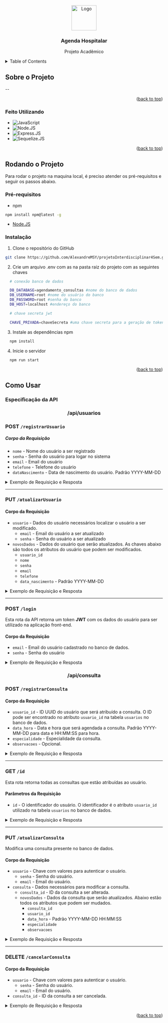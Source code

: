 <!-- Improved compatibility of back to top link: See: https://github.com/othneildrew/Best-README-Template/pull/73 -->

<a name="readme-top"></a>

<!--
*** Thanks for checking out the Best-README-Template. If you have a suggestion
*** that would make this better, please fork the repo and create a pull request
*** or simply open an issue with the tag "enhancement".
*** Don't forget to give the project a star!
*** Thanks again! Now go create something AMAZING! :D
-->

<!-- PROJECT SHIELDS -->
<!--
*** I'm using markdown "reference style" links for readability.
*** Reference links are enclosed in brackets [ ] instead of parentheses ( ).
*** See the bottom of this document for the declaration of the reference variables
*** for contributors-url, forks-url, etc. This is an optional, concise syntax you may use.
*** https://www.markdownguide.org/basic-syntax/#reference-style-links
-->

<!-- PROJECT LOGO -->
<br />
<div align="center">
  <a href="https://github.com/github_username/repo_name">
    <img src="images/logo.png" alt="Logo" width="80" height="80">
  </a>

<h3 align="center">Agenda Hospitalar</h3>

  <p align="center">
    Projeto Acadêmico
  </p>
</div>

<!-- TABLE OF CONTENTS -->
<details>
  <summary>Table of Contents</summary>
  <ol>
    <li>
      <a href="#about-the-project">Sobre o Projeto</a>
      <ul>
        <li><a href="#built-with">Built With</a></li>
      </ul>
    </li>
    <li>
      <a href="#getting-started">Getting Started</a>
      <ul>
        <li><a href="#prerequisites">Prerequisites</a></li>
        <li><a href="#installation">Installation</a></li>
      </ul>
    </li>
    <li><a href="#usage">Usage</a></li>
    <li><a href="#roadmap">Roadmap</a></li>
    <li><a href="#contributing">Contributing</a></li>
    <li><a href="#license">License</a></li>
    <li><a href="#contact">Contact</a></li>
    <li><a href="#acknowledgments">Acknowledgments</a></li>
  </ol>
</details>

<!-- ABOUT THE PROJECT -->

## Sobre o Projeto

--

<p align="right">(<a href="#readme-top">back to top</a>)</p>

### Feito Utilizando

- ![JavaScript](https://img.shields.io/badge/JavaScript-F7DF1E?style=for-the-badge&logo=javascript&logoColor=black)
- ![Node.JS](https://img.shields.io/badge/Node.js-43853D?style=for-the-badge&logo=node.js&logoColor=white)
- ![Express.JS](https://img.shields.io/badge/Express.js-404D59?style=for-the-badge)
- ![Sequelize.JS](https://img.shields.io/badge/sequelize-323330?style=for-the-badge&logo=sequelize&logoColor=blue)

<p align="right">(<a href="#readme-top">back to top</a>)</p>

<!-- GETTING STARTED -->

## Rodando o Projeto

Para rodar o projeto na maquina local, é preciso atender os pré-requisitos e seguir os passos abaixo.

### Pré-requisitos

- npm

```sh
npm install npm@latest -g
```

- [Node.JS](https://nodejs.org/en)

### Instalação

1. Clone o repositório do GitHub

```sh
git clone https://github.com/AlexandreMSY/projetoInterdisciplinar4Sem.git
```

2. Crie um arquivo .env com as na pasta raiz do projeto com as seguintes chaves

```sh
  # conexão banco de dados

  DB_DATABASE=agendamento_consultas #nome do banco de dados
  DB_USERNAME=root #nome do usuário do banco
  DB_PASSWORD=root #senha do banco
  DB_HOST=localhost #endereço do banco

  # chave secreta jwt

  CHAVE_PRIVADA=chaveSecreta #uma chave secreta para a geração de tokens JWT
```

3. Instale as dependências npm

```sh
  npm install
```

4. Inicie o servidor

```sh
  npm run start
```

<p align="right">(<a href="#readme-top">back to top</a>)</p>

<!-- USAGE EXAMPLES -->

## Como Usar

### Especificação da API

<!-- Usuarios -->

<h3 align="center">/api/usuarios</h3>

### **POST** `/registrarUsuario`<br/>

##### Corpo da Requisição

- `nome` - Nome do usuário a ser registrado
- `senha` - Senha do usuário para logar no sistema
- `email` - Email do usuário
- `telefone` - Telefone do usuário
- `dataNascimento` - Data de nascimento do usuário. Padrão YYYY-MM-DD

<details>
  <summary>Exemplo de Requisição e Resposta</summary>
  <h4>Requisição</h4>
  
  <pre><code>
    {
      "nome": "Usuario Teste",
      "senha": "senha1234",
      "email": "usuarioteste@gmail.com",
      "telefone": "123456789",
      "dataNascimento": "1999-04-23"
    }
  </code></pre>
  
  <h4>Resposta</h4>
  <pre><code>
    {
      {
        "sucesso": true,
        "mensagem": "Usuario criado com sucesso",
        "usuarioCriado": {
          "usuario_id": "5e0c5b6a-25e7-495d-9cd3-e59249c203da",
          "nome": "Usuario Teste",
          "senha": "senha1234",
          "email": "usuarioteste@gmail.com",
          "telefone": "123456789",
          "data_nascimento": "1999-04-23T00:00:00.000Z"
        }
      }
    }
  </code></pre>
</details>

<hr>

### **PUT** `/atualizarUsuario`</br>

#### Corpo da Requisição

- `usuario` - Dados do usuário necessários localizar o usuário a ser modificado.
  - `email` - Email do usuário a ser atualizado
  - `senha` - Senha do usuário a ser atualizado
- `novosDados` - Dados do usuário que serão atualizados. As chaves abaixo são todos os atributos do usuário que podem ser modificados.
  - `usuario_id`
  - `nome`
  - `senha`
  - `email`
  - `telefone`
  - `data_nascimento` - Padrão YYYY-MM-DD

<details>
  <summary>Exemplo de Requisição e Resposta</summary>
  <h4>Requisição</h4>
  <pre><code>
    {
      "usuario": {
          "email": "usuarioteste@gmail.com",
          "senha": "senha1234"
      },
      "novosDados": {
          "nome": "Atualizar Usuario",
          "email": "usuarioatualizado@gmail.com"
      }
    }
  </code></pre>
  
  <h4>Resposta</h4>
  <pre><code>
    {
      "sucesso": true,
      "mensagem": "Usuário alterado",
      "dadosAlterados": {
        "nome": "Atualizar Usuario",
        "email": "usuarioatualizado@gmail.com"
      }
    }
  </code></pre>
</details>

<hr>

### **POST** `/login`</br>

Esta rota da API retorna um token **JWT** com os dados do usuário para ser utilizado na aplicação front-end.

#### Corpo da Requisição

- `email` - Email do usuário cadastrado no banco de dados.
- `senha` - Senha do usuário

<details>
  <summary>Exemplo de Requisição e Resposta</summary>
  <h4>Requisição</h4>
  <pre><code>
    {
      "email": "usuarioatualizado@gmail.com",
      "senha": "senha1234"
    }
  </code></pre>

  <h4>Resposta</h4>
  <pre><code>
    {
      "sucesso": true,
      "tokenDeAcesso": "eyJhbGciOiJIUzI1NiIsInR5cCI6IkpXVCJ9.eyJ1c3VhcmlvX2lkIjoiNWUwYzViNmEtMjVlNy00OTVkLTljZDMtZTU5MjQ5YzIwM2RhIiwibm9tZSI6IkF0dWFsaXphciBVc3VhcmlvIiwic2VuaGEiOiJzZW5oYTEyMzQiLCJlbWFpbCI6InVzdWFyaW9hdHVhbGl6YWRvQGdtYWlsLmNvbSIsInRlbGVmb25lIjoiMTIzNDU2Nzg5IiwiZGF0YV9uYXNjaW1lbnRvIjoiMTk5OS0wNC0yM1QwMDowMDowMC4wMDBaIiwiaWF0IjoxNjk2OTExOTAzLCJleHAiOjE3Mjg0Njk1MDN9.WThhJ20fpORpQpyKV7duKrzxRqNgDCiOFBlpFJv0Xzg"
    }
  </code></pre>
  <h4>Token <strong>JWT</strong> descifrado</h4>
  <pre><code>
    {
      alg: "HS256",
      typ: "JWT"
    }.
    {
      usuario_id: "5e0c5b6a-25e7-495d-9cd3-e59249c203da",
      nome: "Atualizar Usuario",
      senha: "senha1234",
      email: "usuarioatualizado@gmail.com",
      telefone: "123456789",
      data_nascimento: "1999-04-23T00:00:00.000Z",
      iat: 1696911903,
      exp: 1728469503
    }.
    [signature]
  </code></pre>
</details>

<h3 align="center">/api/consulta</h3>

### **POST** `/registrarConsulta`<br/>

#### Corpo da Requisição

- `usuario_id` - ID UUID do usuário que será atribuído a consulta. O ID pode ser encontrado no atributo `usuario_id` na tabela `usuarios` no banco de dados.
- `data_hora` - Data e hora que será agendada a consulta. Padrão YYYY-MM-DD para data e HH:MM:SS para hora.
- `especialidade` - Especialidade da consulta.
- `observacoes` - Opcional.

<details>
  <summary>Exemplo de Requisição e Resposta</summary>
  <h4>Requisição</h4>
  <pre><code>
    {
      "usuario_id": "26aa07ab-4306-46e0-a88c-de3332bd761d",
      "data_hora": "10-10-2023 14:00:00",
      "especialidade": "Neuro",
      "observacoes": "Idoso"
    } 
  </code></pre>

  <h4>Resposta</h4>
  <pre><code>
    {
      "sucesso": true,
      "consultaCriada": {
          "consulta_id": "428c67d5-6baf-4997-94f3-025fa4919433",
          "usuario_id": "26aa07ab-4306-46e0-a88c-de3332bd761d",
          "data_hora": "2023-10-10T17:00:00.000Z",
          "especialidade": "Neuro",
          "observacoes": "Idoso"
      }
    }
  </code></pre>
</details>

<hr>

### **GET** `/id`

Esta rota retorna todas as consultas que estão atribuídas ao usuário.

#### Parâmetros da Requisição

- `id` - O identificador do usuário. O identificador é o atributo `usuario_id` utilizado na tabela `usuarios` no banco de dados.

<details>
  <summary>Exemplo de Requisição e Resposta</summary>
  <h4>Requisição</h4>
  <pre><code>
  localhost:8000/api/consulta/26aa07ab-4306-46e0-a88c-de3332bd761d
  </code></pre>
  
  <h4>Resposta</h4>
  <pre><code>
    {
      "sucesso": true,
      "consultas": [
        {
          "consulta_id": "08bbeba4-38f8-4c8f-b504-4608e4d40d1c",
          "usuario_id": "26aa07ab-4306-46e0-a88c-de3332bd761d",
          "data_hora": "2023-10-10T17:00:00.000Z",
          "especialidade": "Neuro",
          "observacoes": "Idoso",
          "UsuarioUsuarioId": null
        },
        {
          "consulta_id": "100df249-062a-407b-a32f-fbc34869fcb8",
          "usuario_id": "26aa07ab-4306-46e0-a88c-de3332bd761d",
          "data_hora": "2023-10-10T17:00:00.000Z",
          "especialidade": "Neuro",
          "observacoes": "Idoso",
          "UsuarioUsuarioId": null
        }
      ]
    }
  </code></pre>
</details>

<hr>

### **PUT** `/atualizarConsulta`

Modifica uma consulta presente no banco de dados.

#### Corpo da Requisição

- `usuario` - Chave com valores para autenticar o usuário.
  - `senha` - Senha do usuário.
  - `email` - Email do usuário.
- `consulta` - Dados necessários para modificar a consulta.
  - `consulta_id` - ID da consulta a ser alterada.
  - `novosDados` - Dados da consulta que serão atualizados. Abaixo estão todos os atributos que podem ser mudados.
    - `consulta_id`
    - `usuario_id`
    - `data_hora` - Padrão YYYY-MM-DD HH:MM:SS
    - `especialidade`
    - `observacoes`

<details>
  <summary>Exemplo de Requisição e Resposta</summary>
  <h4>Requisição</h4>
  <pre><code>
    {
      "usuario": {
          "senha": "teste",
          "email": "teste"
      },
      "consulta": {
        "consulta_id": "100df249-062a-407b-a32f-fbc34869fcb8",
        "novosDados": {
          "especialidade": "Médico Geral",
          "data_hora": "2023-10-10 09:10:00"
        }
      }
    }
  </code></pre>
  <h4>Resposta</h4>
  <pre><code>
    {
      "sucesso": {
        "colunasAlteradas": true
      },
      "mensagem": "Consulta atualizada",
      "novosDados": {
        "especialidade": "Neurologista"
      }
    }
  </code></pre>
</details>

<hr>

### **DELETE** `/cancelarConsulta`

#### Corpo da Requisição
- `usuario` - Chave com valores para autenticar o usuário.
  - `senha` - Senha do usuário.
  - `email` - Email do usuário.
- `consulta_id` - ID da consulta a ser cancelada.

<details>
  <summary>Exemplo de Requisição e Resposta</summary>
  <h4>Requisição</h4>
  <pre><code>
    {
      "usuario": {
        "senha": "teste",
        "email": "teste"
      },
      "consulta_id": "08bbeba4-38f8-4c8f-b504-4608e4d40d1c"
    }
  </code></pre>
  <h4>Resposta</h4>
  <pre><code>
    {
      "consultaApagada": true,
      "mensagem": "Consulta cancelada"
    }
  </code></pre>
</details>


<p align="right">(<a href="#readme-top">back to top</a>)</p>
